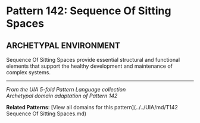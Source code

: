 # Pattern 142: Sequence Of Sitting Spaces

## ARCHETYPAL ENVIRONMENT

Sequence Of Sitting Spaces provide essential structural and functional elements that support the healthy development and maintenance of complex systems.

---

*From the UIA 5-fold Pattern Language collection*  
*Archetypal domain adaptation of Pattern 142*

**Related Patterns**: [View all domains for this pattern](../../UIA/md/T142 Sequence Of Sitting Spaces.md)